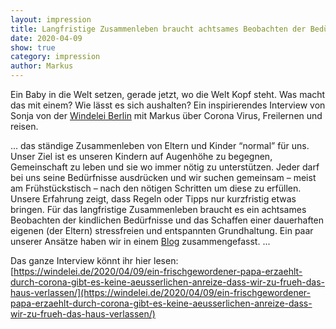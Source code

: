 ```yaml
---
layout: impression
title: Langfristige Zusammenleben braucht achtsames Beobachten der Bedürfnisse
date: 2020-04-09
show: true
category: impression
author: Markus
---
```

Ein Baby in die Welt setzen, gerade jetzt, wo die Welt Kopf steht. Was macht das mit einem? Wie lässt es sich aushalten? Ein inspirierendes Interview von Sonja von der [Windelei Berlin](https://windelei.de) mit Markus über Corona Virus, Freilernen und reisen.

... das ständige Zusammenleben von Eltern und Kinder “normal” für uns. Unser Ziel ist es unseren Kindern auf Augenhöhe zu begegnen, Gemeinschaft zu leben und sie wo immer nötig zu unterstützen. Jeder darf bei uns seine Bedürfnisse ausdrücken und wir suchen gemeinsam – meist am Frühstückstisch – nach den nötigen Schritten um diese zu erfüllen. Unsere Erfahrung zeigt, dass Regeln oder Tipps nur kurzfristig etwas bringen. Für das langfristige Zusammenleben braucht es ein achtsames Beobachten der kindlichen Bedürfnisse und das Schaffen einer dauerhaften eigenen (der Eltern) stressfreien und entspannten Grundhaltung. Ein paar unserer Ansätze haben wir in einem [Blog](http://localhost:4000/2020/03/16/homeoffice/) zusammengefasst. ...

Das ganze Interview könnt ihr hier lesen:
[https://windelei.de/2020/04/09/ein-frischgewordener-papa-erzaehlt-durch-corona-gibt-es-keine-aeusserlichen-anreize-dass-wir-zu-frueh-das-haus-verlassen/](https://windelei.de/2020/04/09/ein-frischgewordener-papa-erzaehlt-durch-corona-gibt-es-keine-aeusserlichen-anreize-dass-wir-zu-frueh-das-haus-verlassen/)

